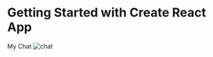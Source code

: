 # Getting Started with Create React App

My Chat
![chat](https://assets.chatsupport.co/website/stag/images/chatsupport-widget-and-agents.webp)
